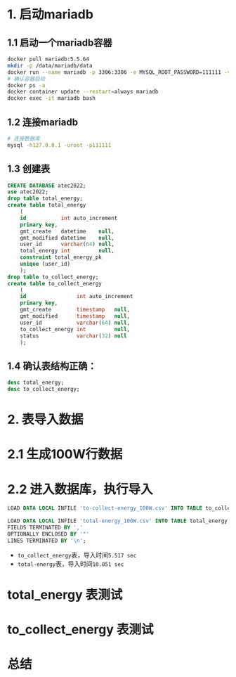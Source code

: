 # 1. 启动mariadb
## 1.1 启动一个mariadb容器
```sh
docker pull mariadb:5.5.64
mkdir -p /data/mariadb/data
docker run --name mariadb -p 3306:3306 -e MYSQL_ROOT_PASSWORD=111111 -v /data/mariadb/data:/var/lib/mysql -d mariadb:5.5.64
# 确认容器启动
docker ps -a
docker container update --restart=always mariadb
docker exec -it mariadb bash
```

## 1.2 连接mariadb
```sh
# 连接数据库
mysql -h127.0.0.1 -uroot -p111111
```
## 1.3 创建表
```sql
CREATE DATABASE atec2022;
use atec2022;
drop table total_energy;
create table total_energy
    (
    id           int auto_increment
    primary key,
    gmt_create   datetime    null,
    gmt_modified datetime    null,
    user_id      varchar(64) null,
    total_energy int         null,
    constraint total_energy_pk
    unique (user_id)
    );
drop table to_collect_energy;
create table to_collect_energy
    (
    id                int auto_increment
    primary key,
    gmt_create        timestamp   null,
    gmt_modified      timestamp   null,
    user_id           varchar(64) null,
    to_collect_energy int         null,
    status            varchar(32) null
    );
```
## 1.4 确认表结构正确：
```sql
desc total_energy;
desc to_collect_energy;
```

# 2. 表导入数据
# 2.1 生成100W行数据
# 2.2 进入数据库，执行导入
```sql
LOAD DATA LOCAL INFILE 'to-collect-energy_100W.csv' INTO TABLE to_collect_energy FIELDS TERMINATED BY ',' OPTIONALLY ENCLOSED BY '"' LINES TERMINATED BY '\n';

LOAD DATA LOCAL INFILE 'total-energy_100W.csv' INTO TABLE total_energy 
FIELDS TERMINATED BY ',' 
OPTIONALLY ENCLOSED BY '"' 
LINES TERMINATED BY '\n';
```
- `to_collect_energy`表，导入时间`5.517 sec`
- `total-energy`表，导入时间`10.051 sec`

# total_energy 表测试

# to_collect_energy 表测试

# 总结
